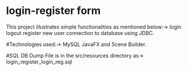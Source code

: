 # login-register form
This project illustrates simple functionalities as mentioned below:->
login
logout
register new user
connection to database using JDBC.


#Technologies used:->
MySQL
JavaFX and Scene Builder.

#SQL DB Dump File is in the src/resources directory as->
login_register_login_reg.sql
